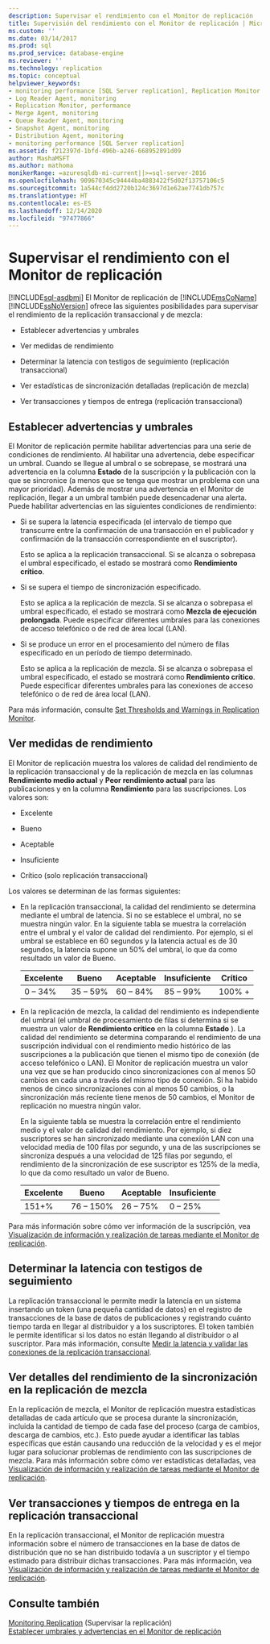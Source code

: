 ```yaml
---
description: Supervisar el rendimiento con el Monitor de replicación
title: Supervisión del rendimiento con el Monitor de replicación | Microsoft Docs
ms.custom: ''
ms.date: 03/14/2017
ms.prod: sql
ms.prod_service: database-engine
ms.reviewer: ''
ms.technology: replication
ms.topic: conceptual
helpviewer_keywords:
- monitoring performance [SQL Server replication], Replication Monitor
- Log Reader Agent, monitoring
- Replication Monitor, performance
- Merge Agent, monitoring
- Queue Reader Agent, monitoring
- Snapshot Agent, monitoring
- Distribution Agent, monitoring
- monitoring performance [SQL Server replication]
ms.assetid: f212397d-1bfd-496b-a246-668952891d09
author: MashaMSFT
ms.author: mathoma
monikerRange: =azuresqldb-mi-current||>=sql-server-2016
ms.openlocfilehash: 909670345c94444ba4883422f5d02f13757106c5
ms.sourcegitcommit: 1a544cf4dd2720b124c3697d1e62ae7741db757c
ms.translationtype: HT
ms.contentlocale: es-ES
ms.lasthandoff: 12/14/2020
ms.locfileid: "97477866"
---
```

# <a name="monitor-performance-with-replication-monitor"></a>Supervisar el rendimiento con el Monitor de replicación
[!INCLUDE[sql-asdbmi](../../../includes/applies-to-version/sql-asdbmi.md)]
  El Monitor de replicación de [!INCLUDE[msCoName](../../../includes/msconame-md.md)] [!INCLUDE[ssNoVersion](../../../includes/ssnoversion-md.md)] ofrece las siguientes posibilidades para supervisar el rendimiento de la replicación transaccional y de mezcla:  
  
-   Establecer advertencias y umbrales  
  
-   Ver medidas de rendimiento  
  
-   Determinar la latencia con testigos de seguimiento (replicación transaccional)  
  
-   Ver estadísticas de sincronización detalladas (replicación de mezcla)  
  
-   Ver transacciones y tiempos de entrega (replicación transaccional)  
  
## <a name="set-warnings-and-thresholds"></a>Establecer advertencias y umbrales  
 El Monitor de replicación permite habilitar advertencias para una serie de condiciones de rendimiento. Al habilitar una advertencia, debe especificar un umbral. Cuando se llegue al umbral o se sobrepase, se mostrará una advertencia en la columna **Estado** de la suscripción y la publicación con la que se sincronice (a menos que se tenga que mostrar un problema con una mayor prioridad). Además de mostrar una advertencia en el Monitor de replicación, llegar a un umbral también puede desencadenar una alerta. Puede habilitar advertencias en las siguientes condiciones de rendimiento:  
  
-   Si se supera la latencia especificada (el intervalo de tiempo que transcurre entre la confirmación de una transacción en el publicador y confirmación de la transacción correspondiente en el suscriptor).  
  
     Esto se aplica a la replicación transaccional. Si se alcanza o sobrepasa el umbral especificado, el estado se mostrará como **Rendimiento crítico**.  
  
-   Si se supera el tiempo de sincronización especificado.  
  
     Esto se aplica a la replicación de mezcla. Si se alcanza o sobrepasa el umbral especificado, el estado se mostrará como **Mezcla de ejecución prolongada**. Puede especificar diferentes umbrales para las conexiones de acceso telefónico o de red de área local (LAN).  
  
-   Si se produce un error en el procesamiento del número de filas especificado en un período de tiempo determinado.  
  
     Esto se aplica a la replicación de mezcla. Si se alcanza o sobrepasa el umbral especificado, el estado se mostrará como **Rendimiento crítico**. Puede especificar diferentes umbrales para las conexiones de acceso telefónico o de red de área local (LAN).  
  
 Para más información, consulte [Set Thresholds and Warnings in Replication Monitor](../../../relational-databases/replication/monitor/set-thresholds-and-warnings-in-replication-monitor.md).  
  
## <a name="view-performance-measurements"></a>Ver medidas de rendimiento  
 El Monitor de replicación muestra los valores de calidad del rendimiento de la replicación transaccional y de la replicación de mezcla en las columnas **Rendimiento medio actual** y **Peor rendimiento actual** para las publicaciones y en la columna **Rendimiento** para las suscripciones. Los valores son:  
  
-   Excelente  
  
-   Bueno  
  
-   Aceptable  
  
-   Insuficiente  
  
-   Crítico (solo replicación transaccional)  
  
 Los valores se determinan de las formas siguientes:  
  
-   En la replicación transaccional, la calidad del rendimiento se determina mediante el umbral de latencia. Si no se establece el umbral, no se muestra ningún valor. En la siguiente tabla se muestra la correlación entre el umbral y el valor de calidad del rendimiento. Por ejemplo, si el umbral se establece en 60 segundos y la latencia actual es de 30 segundos, la latencia supone un 50% del umbral, lo que da como resultado un valor de Bueno.  
  
    |Excelente|Bueno|Aceptable|Insuficiente|Crítico|  
    |---------------|----------|----------|----------|--------------|  
    |0 – 34%|35 – 59%|60 – 84%|85 – 99%|100% +|  
  
-   En la replicación de mezcla, la calidad del rendimiento es independiente del umbral (el umbral de procesamiento de filas sí determina si se muestra un valor de **Rendimiento crítico** en la columna **Estado** ). La calidad del rendimiento se determina comparando el rendimiento de una suscripción individual con el rendimiento medio histórico de las suscripciones a la publicación que tienen el mismo tipo de conexión (de acceso telefónico o LAN). El Monitor de replicación muestra un valor una vez que se han producido cinco sincronizaciones con al menos 50 cambios en cada una a través del mismo tipo de conexión. Si ha habido menos de cinco sincronizaciones con al menos 50 cambios, o la sincronización más reciente tiene menos de 50 cambios, el Monitor de replicación no muestra ningún valor.  
  
     En la siguiente tabla se muestra la correlación entre el rendimiento medio y el valor de calidad del rendimiento. Por ejemplo, si diez suscriptores se han sincronizado mediante una conexión LAN con una velocidad media de 100 filas por segundo, y una de las suscripciones se sincroniza después a una velocidad de 125 filas por segundo, el rendimiento de la sincronización de ese suscriptor es 125% de la media, lo que da como resultado un valor de Bueno.  
  
    |Excelente|Bueno|Aceptable|Insuficiente|  
    |---------------|----------|----------|----------|  
    |151+%|76 – 150%|26 – 75%|0 – 25%|  
  
 Para más información sobre cómo ver información de la suscripción, vea [Visualización de información y realización de tareas mediante el Monitor de replicación](../../../relational-databases/replication/monitor/view-information-and-perform-tasks-replication-monitor.md).  
  
## <a name="determine-latency-with-tracer-tokens"></a>Determinar la latencia con testigos de seguimiento  
 La replicación transaccional le permite medir la latencia en un sistema insertando un token (una pequeña cantidad de datos) en el registro de transacciones de la base de datos de publicaciones y registrando cuánto tiempo tarda en llegar al distribuidor y a los suscriptores. El token también le permite identificar si los datos no están llegando al distribuidor o al suscriptor. Para más información, consulte [Medir la latencia y validar las conexiones de la replicación transaccional](../../../relational-databases/replication/monitor/measure-latency-and-validate-connections-for-transactional-replication.md).  
  
## <a name="view-detailed-synchronization-performance-for-merge-replication"></a>Ver detalles del rendimiento de la sincronización en la replicación de mezcla  
 En la replicación de mezcla, el Monitor de replicación muestra estadísticas detalladas de cada artículo que se procesa durante la sincronización, incluida la cantidad de tiempo  de cada fase del proceso (carga de cambios, descarga de cambios, etc.). Esto puede ayudar a identificar las tablas específicas que están causando una reducción de la velocidad y es el mejor lugar para solucionar problemas de rendimiento con las suscripciones de mezcla. Para más información sobre cómo ver estadísticas detalladas, vea [Visualización de información y realización de tareas mediante el Monitor de replicación](../../../relational-databases/replication/monitor/view-information-and-perform-tasks-replication-monitor.md).  
  
## <a name="view-transactions-and-delivery-time-for-transactional-replication"></a>Ver transacciones y tiempos de entrega en la replicación transaccional  
 En la replicación transaccional, el Monitor de replicación muestra información sobre el número de transacciones en la base de datos de distribución que no se han distribuido todavía a un suscriptor y el tiempo estimado para distribuir dichas transacciones. Para más información, vea [Visualización de información y realización de tareas mediante el Monitor de replicación](../../../relational-databases/replication/monitor/view-information-and-perform-tasks-replication-monitor.md).  
  
## <a name="see-also"></a>Consulte también  
 [Monitoring Replication](../../../relational-databases/replication/monitor/monitoring-replication.md)  (Supervisar la replicación)  
 [Establecer umbrales y advertencias en el Monitor de replicación](../../../relational-databases/replication/monitor/set-thresholds-and-warnings-in-replication-monitor.md)  
  
  
